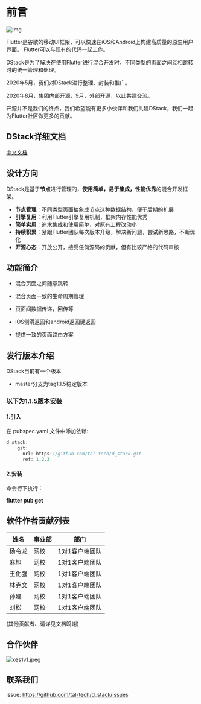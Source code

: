 # 前言

 ![img](https://magicmadegithub.github.io/img/dstacklogo.png) 

Flutter是谷歌的移动UI框架，可以快速在iOS和Android上构建高质量的原生用户界面。 Flutter可以与现有的代码一起工作。

DStack是为了解决在使用Flutter进行混合开发时，不同类型的页面之间互相跳转时的统一管理和处理。

2020年5月，我们对DStack进行整理、封装和推广。

2020年8月，集团内部开源，9月，外部开源，以此共建交流。

开源并不是我们的终点，我们希望能有更多小伙伴和我们共建DStack，我们一起为Flutter社区做更多的贡献。



## DStack详细文档

[中文文档](https://www.yuque.com/tal-tech/ag1kaf)



## 设计方向

DStack是基于**节点**进行管理的，**使用简单，易于集成，性能优秀**的混合开发框架。

- **节点管理**：不同类型页面抽象成节点这种数据结构，便于后期的扩展
- **引擎复用**：利用Flutter引擎复用机制，框架内存性能优秀
- **简单实用**：追求集成和使用简单，对原有工程改动小
- **持续积累**：紧跟Flutter团队每次版本升级，解决新问题，尝试新思路，不断优化
- **开源心态**：开放公开，接受任何源码的贡献，但有比较严格的代码审核

## 功能简介

- 混合页面之间随意跳转

- 混合页面一致的生命周期管理

- 页面间数据传递，回传等

- iOS侧滑返回和android返回键返回

- 提供一致的页面路由方案



## 发行版本介绍

DStack目前有一个版本

- master分支为tag1.1.5稳定版本

### 以下为1.1.5版本安装

#### 1.引入

在 pubspec.yaml 文件中添加依赖:

```dart
d_stack:
    git:
      url: https://github.com/tal-tech/d_stack.git
      ref: 1.2.3
```

#### 2.安装

命令行下执行：

**flutter pub get**

## 软件作者贡献列表

| 姓名   | 事业部 | 部门           |
| ------ | ------ | -------------- |
| 杨令龙 | 网校   | 1对1客户端团队 |
| 麻旭   | 网校   | 1对1客户端团队 |
| 王化强 | 网校   | 1对1客户端团队 |
| 林克文 | 网校   | 1对1客户端团队 |
| 孙建   | 网校   | 1对1客户端团队 |
| 刘松   | 网校   | 1对1客户端团队 |

(其他贡献者、请详见文档鸣谢)

## 合作伙伴

![xes1v1.jpeg](https://magicmadegithub.github.io/img/1v1logo.png)

## 联系我们



issue: https://github.com/tal-tech/d_stack/issues

